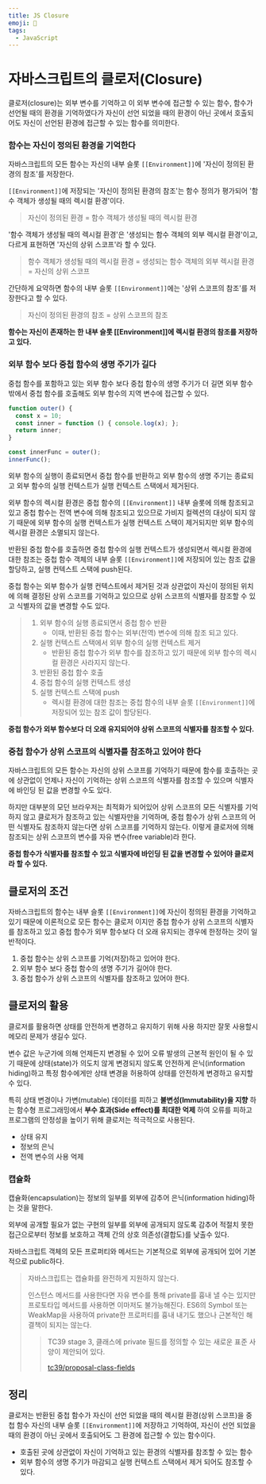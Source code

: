 ```yaml
---
title: JS Closure
emoji: 📙
tags:
  - JavaScript
---
```


# 자바스크립트의 클로저(Closure)

클로저(closure)는 외부 변수를 기억하고 이 외부 변수에 접근할 수 있는 함수, 함수가 선언될 때의 환경을 기억하였다가 자신이 선언 되었을 때의 환경이 아닌 곳에서 호출되어도 자신이 선언된 환경에 접근할 수 있는 함수를 의미한다.



### 함수는 자신이 정의된 환경을 기억한다

자바스크립트의 모든 함수는 자신의 내부 슬롯 `[[Environment]]`에 '자신이 정의된 환경의 참조'를 저장한다.

`[[Environment]]`에 저장되는 '자신이 정의된 환경의 참조'는 함수 정의가 평가되어 '함수 객체가 생성될 때의 렉시컬 환경'이다.

> 자신이 정의된 환경 = 함수 객체가 생성될 때의 렉시컬 환경

'함수 객체가 생성될 때의 렉시컬 환경'은 '생성되는 함수 객체의 외부 렉시컬 환경'이고, 다르게 표현하면 '자신의 상위 스코프'라 할 수 있다.

> 함수 객체가 생성될 때의 렉시컬 환경 = 생성되는 함수 객체의 외부 렉시컬 환경 = 자신의 상위 스코프

간단하게 요약하면 함수의 내부 슬롯 `[[Environment]]`에는 '상위 스코프의 참조'를 저장한다고 할 수 있다.

> 자신이 정의된 환경의 참조 = 상위 스코프의 참조



**함수는 자신이 존재하는 한 내부 슬롯 [[Environment]]에 렉시컬 환경의 참조를 저장하고 있다.**



### 외부 함수 보다 중첩 함수의 생명 주기가 길다

중첩 함수를 포함하고 있는 외부 함수 보다 중첩 함수의 생명 주기가 더 길면 외부 함수 밖에서 중첩 함수를 호출해도 외부 함수의 지역 변수에 접근할 수 있다.

```javascript
function outer() {
  const x = 10;
  const inner = function () { console.log(x); };
  return inner;
}

const innerFunc = outer();
innerFunc();
```

외부 함수의 실행이 종료되면서 중첩 함수를 반환하고 외부 함수의 생명 주기는 종료되고 외부 함수의 실행 컨텍스트가 실행 컨텍스트 스택에서 제거된다. 

외부 함수의 렉시컬 환경은 중첩 함수의 `[[Environment]]` 내부 슬롯에 의해 참조되고 있고 중첩 함수는 전역 변수에 의해 참조되고 있으므로 가비지 컬렉션의 대상이 되지 않기 때문에 외부 함수의 실행 컨텍스트가 실행 컨텍스트 스택이 제거되지만 외부 함수의 렉시컬 환경은 소멸되지 않는다.

반환된 중첩 함수를 호출하면 중첩 함수의 실행 컨텍스트가 생성되면서 렉시컬 환경에 대한 참조는 중첩 함수 객체의 내부 슬롯 `[[Environment]]`에 저장되어 있는 참조 값을 할당하고, 실행 컨텍스트 스택에 push된다.

중첩 함수는 외부 함수가 실행 컨텍스트에서 제거된 것과 상관없이 자신이 정의된 위치에 의해 결정된 상위 스코프를 기억하고 있으므로 상위 스코프의 식별자를 참조할 수 있고 식별자의 값을 변경할 수도 있다.

> 1. 외부 함수의 실행 종료되면서 중첩 함수 반환
>    - 이때, 반환된 중첩 함수는 외부(전역) 변수에 의해 참조 되고 있다.
> 2. 실행 컨텍스트 스택에서 외부 함수의 실행 컨텍스트 제거
>    - 반환된 중첩 함수가 외부 함수를 참조하고 있기 때문에 외부 함수의 렉시컬 환경은 사라지지 않는다.
> 3. 반환된 중첩 함수 호출
> 4. 중첩 함수의 실행 컨텍스트 생성
> 5. 실행 컨텍스트 스택에 push
>    - 렉시컬 환경에 대한 참조는 중첩 함수의 내부 슬롯 `[[Environment]]`에 저장되어 있는 참조 값이 할당된다.



**중첩 함수가 외부 함수보다 더 오래 유지되어야 상위 스코프의 식별자를 참조할 수 있다.**



### 중첩 함수가 상위 스코프의 식별자를 참조하고 있어야 한다

자바스크립트의 모든 함수는 자신의 상위 스코프를 기억하기 때문에 함수를 호출하는 곳에 상관없이 언제나 자신이 기억하는 상위 스코프의 식별자를 참조할 수 있으며 식별자에 바인딩 된 값을 변경할 수도 있다.

하지만 대부분의 모던 브라우저는 최적화가 되어있어 상위 스코프의 모든 식별자를 기억하지 않고 클로저가 참조하고 있는 식별자만을 기억하며, 중첩 함수가 상위 스코프의 어떤 식별자도 참조하지 않는다면 상위 스코프를 기억하지 않는다. 이렇게 클로저에 의해 참조되는 상위 스코프의 변수를 자유 변수(free variable)라 한다.



**중첩 함수가 식별자를 참조할 수 있고 식별자에 바인딩 된 값을 변경할 수 있어야 클로저라 할 수 있다.**



## 클로저의 조건

자바스크립트의 함수는 내부 슬롯 `[[Environment]]`에 자신이 정의된 환경을 기억하고 있기 때문에 이론적으로 모든 함수는 클로저 이지만 중첩 함수가 상위 스코프의 식별자를 참조하고 있고 중첩 함수가 외부 함수보다 더 오래 유지되는 경우에 한정하는 것이 일반적이다.

1. 중첩 함수는 상위 스코프를 기억(저장)하고 있어야 한다.
2. 외부 함수 보다 중첩 함수의 생명 주기가 길어야 한다.
3. 중첩 함수가 상위 스코프의 식별자를 참조하고 있어야 한다.



## 클로저의 활용

클로저를 활용하면 상태를 안전하게 변경하고 유지하기 위해 사용 하지만 잘못 사용할시 메모리 문제가 생길수 있다.

변수 값은 누군가에 의해 언제든지 변경될 수 있어 오류 발생의 근본적 원인이 될 수 있기 때문에 상태(state)가 의도치 않게 변경되지 않도록 안전하게 은닉(information hiding)하고 특정 함수에게만 상태 변경을 허용하여 상태를 안전하게 변경하고 유지할 수 있다.

특히 상태 변경이나 가변(mutable) 데이터를 피하고 **불변성(Immutability)을 지향** 하는 함수형 프로그래밍에서 **부수 효과(Side effect)를 최대한 억제** 하여 오류를 피하고 프로그램의 안정성을 높이기 위해 클로저는 적극적으로 사용된다.

- 상태 유지
- 정보의 은닉
- 전역 변수의 사용 억제



### 캡슐화

캡슐화(encapsulation)는 정보의 일부를 외부에 감추어 은닉(information hiding)하는 것을 말한다.

외부에 공개할 필요가 없는 구현의 일부를 외부에 공개되지 않도록 감추어 적절치 못한 접근으로부터 정보를 보호하고 객체 간의 상호 의존성(결합도)를 낮출수 있다.

자바스크립트 객체의 모든 프로퍼티와 메서드는 기본적으로 외부에 공개되어 있어 기본적으로 public하다. 

> 자바스크립트는 캡슐화를 완전하게 지원하지 않는다.
>
> 인스턴스 메서드를 사용한다면 자유 변수를 통해 private를 흉내 낼 수는 있지만 프로토타입 메서드를 사용하면 이마저도 불가능해진다. ES6의 Symbol 또는 WeakMap을 사용하여 private한 프로퍼티를 흉내 내기도 했으나 근본적인 해결책이 되지는 않는다.
>
> > TC39 stage 3, 클래스에 private 필드를 정의할 수 있는 새로운 표준 사양이 제안되어 있다.
> >
> > [tc39/proposal-class-fields](https://github.com/tc39/proposal-class-fields#private-fields)



## 정리

클로저는 반환된 중첩 함수가 자신이 선언 되었을 때의 렉시컬 환경(상위 스코프)을 중첩 함수 자신의 내부 슬롯 `[[Environment]]`에 저장하고 기억하여, 자신이 선언 되었을 때의 환경이 아닌 곳에서 호출되어도 그 환경에 접근할 수 있는 함수이다.

- 호출된 곳에 상관없이 자신이 기억하고 있는 환경의 식별자를 참조할 수 있는 함수
- 외부 함수의 생명 주기가 마감되고 실행 컨텍스트 스택에서 제거 되어도 참조할 수 있다.
